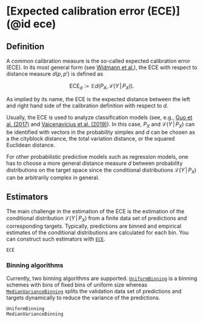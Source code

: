 # [Expected calibration error (ECE)](@id ece)

## Definition

A common calibration measure is the so-called expected calibration error (ECE).
In its most general form (see [Widmann et al.](https://openreview.net/pdf?id=-bxf89v3Nx)),
the ECE with respect to distance measure $d(p, p')$ is defined as
```math
\mathrm{ECE}_d := \mathbb{E} d\big(P_X, \mathcal{L}(Y \,|\, P_X)\big).
```

As implied by its name, the ECE is the expected distance between the left and
right hand side of the calibration definition with respect to $d$.

Usually, the ECE is used to analyze classification models (see, e.g.,
[Guo et al. (2017)](http://proceedings.mlr.press/v70/guo17a/guo17a.pdf) and
[Vaicenavicius et al. (2019)](http://proceedings.mlr.press/v89/vaicenavicius19a/vaicenavicius19a.pdf)).
In this case, $P_X$ and $\mathcal{L}(Y \,|\, P_X)$ can be identified with vectors
in the probability simplex and $d$ can be chosen as a the cityblock distance,
the total variation distance, or the squared Euclidean distance.

For other probabilistic predictive models such as regression models, one has to
choose a more general distance measure $d$ between probability distributions on the
target space since the conditional distributions $\mathcal{L}(Y \,|\, P_X)$ can be
arbitrarily complex in general.

## Estimators

The main challenge in the estimation of the ECE is the estimation of the conditional
distribution $\mathcal{L}(Y \,|\, P_X)$ from a finite data set of predictions and
corresponding targets. Typically, predictions are binned and empirical estimates of
the conditional distributions are calculated for each bin. You can construct such
estimators with [`ECE`](@ref).

```@docs
ECE
```

### Binning algorithms

Currently, two binning algorithms are supported. [`UniformBinning`](@ref) is a binning
schemes with bins of fixed bins of uniform size whereas [`MedianVarianceBinning`](@ref)
splits the validation data set of predictions and targets dynamically to reduce the
variance of the predictions.

```@docs
UniformBinning
MedianVarianceBinning
```
